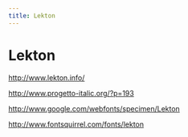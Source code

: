 ```yaml
---
title: Lekton
---
```


# Lekton

http://www.lekton.info/

http://www.progetto-italic.org/?p=193

http://www.google.com/webfonts/specimen/Lekton

http://www.fontsquirrel.com/fonts/lekton


